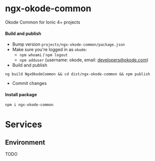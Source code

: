 # ngx-okode-common

Okode Common for Ionic 4+ projects

#### Build and publish

- Bump version `projects/ngx-okode-common/package.json`
- Make sure you're logged in as `okode`:
   - `npm whoami` / `npm logout`
   - `npm adduser` (username: okode, email: developers@okode.com)
- Build and publish
```
ng build NgxOkodeCommon && cd dist/ngx-okode-common && npm publish
```
- Commit changes

#### Install package

```
npm i ngx-okode-common
```


# Services

## Environment

TODO